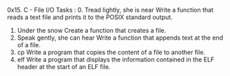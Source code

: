 0x15. C - File I/O
Tasks :
0. Tread lightly, she is near
Write a function that reads a text file and prints it to the POSIX standard output.
1. Under the snow
Create a function that creates a file.
2. Speak gently, she can hear
Write a function that appends text at the end of a file.
3. cp
Write a program that copies the content of a file to another file.
4. elf
Write a program that displays the information contained in the ELF header at the start of an ELF file.
